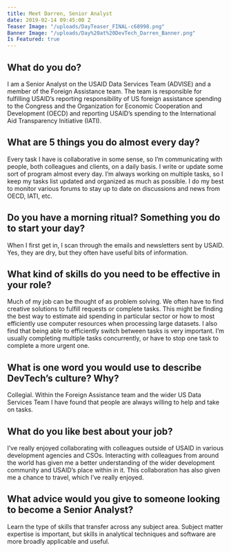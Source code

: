 ```yaml
---
title: Meet Darren, Senior Analyst
date: 2019-02-14 09:45:00 Z
Teaser Image: "/uploads/DayTeaser_FINAL-c68998.png"
Banner Image: "/uploads/Day%20at%20DevTech_Darren_Banner.png"
Is Featured: true
---
```


## What do you do?

I am a Senior Analyst on the USAID Data Services Team (ADVISE) and a member of the Foreign Assistance team. The team is responsible for fulfilling USAID’s reporting responsibility of US foreign assistance spending to the Congress and the Organization for Economic Cooperation and Development (OECD) and reporting USAID’s spending to the International Aid Transparency Initiative (IATI).  

## What are 5 things you do almost every day?

Every task I have is collaborative in some sense, so I’m communicating with people, both colleagues and clients, on a daily basis. I write or update some sort of program almost every day. I’m always working on multiple tasks, so I keep my tasks list updated and organized as much as possible. I do my best to monitor various forums to stay up to date on discussions and news from OECD, IATI, etc.  

## Do you have a morning ritual? Something you do to start your day?

When I first get in, I scan through the emails and newsletters sent by USAID. Yes, they are dry, but they often have useful bits of information.

## What kind of skills do you need to be effective in your role?

Much of my job can be thought of as problem solving. We often have to find creative solutions to fulfill requests or complete tasks.  This might be finding the best way to estimate aid spending in particular sector or how to most efficiently use computer resources when processing large datasets. I also find that being able to efficiently switch between tasks is very important. I’m usually completing multiple tasks concurrently, or have to stop one task to complete a more urgent one. 

## What is one word you would use to describe DevTech’s culture? Why?

Collegial. Within the Foreign Assistance team and the wider US Data Services Team I have found that people are always willing to help and take on tasks.  

## What do you like best about your job?

I’ve really enjoyed collaborating with colleagues outside of USAID in various development agencies and CSOs. Interacting with colleagues from around the world has given me a better understanding of the wider development community and USAID’s place within in it.  This collaboration has also given me a chance to travel, which I’ve really enjoyed.  

## What advice would you give to someone looking to become a Senior Analyst?

Learn the type of skills that transfer across any subject area. Subject matter expertise is important, but skills in analytical techniques and software are more broadly applicable and useful.  

